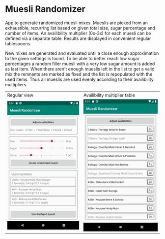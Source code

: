 # Muesli Randomizer
 
App to generate randomized muesli mixes. Mueslis are picked from an exhaustible, recurring list based on given total size, sugar percentage and number of items. An availibility multiplier (0x-3x) for each muesli can be defined via a separate table. Results are displayed in convenient regular tablespoons.

New mixes are generated and evaluated until a close enough approximation to the given settings is found. To be able to better reach low sugar percentages a random filler muesli with a very low sugar amount is added as last item. When there aren't enough mueslis left in the list to get a valid mix the remnants are marked as fixed and the list is repopulated with the used items. Thus all mueslis are used evenly according to their availibility multipliers.

<table>
  <tr>
    <td>Regular view</td>
    <td>Availibility multiplier table</td>
  </tr>
  <tr>
    <td><img src="app/doc/readme/Showcase01.jpg" width=384></td>
    <td><img src="app/doc/readme/Showcase02.jpg" width=384></td>
  </tr>
</table>

